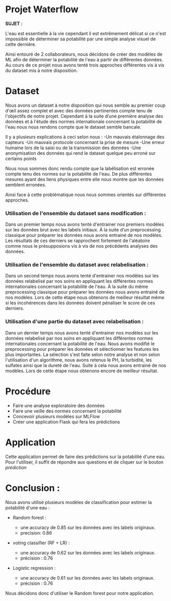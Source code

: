 # Projet Waterflow

**SUJET :**  

L'eau est essentielle à la vie cependant il est extrêmement délicat si ce n'est impossible de déterminer sa potabilité par une simple analyse visuel de cette dernière. 

Ainsi entouré de 2 collaborateurs, nous décidons de créer des modèles de ML afin de déterminer la potabilité de l'eau à partir de différentes données.
Au cours de ce projet nous avons tenté trois approches différentes vis à vis du dataset mis à notre disposition.

# Dataset

Nous avons un dataset à notre disposition qui nous semble au premier coup d'œil assez complet et avec des données pertinentes compte tenu de l'objectifs de notre projet.
Cependant à la suite d’une première analyse des données et à l'étude des normes internationale concernant la potabilité de l'eau nous nous rendons compte que le dataset semble bancale.

Il y a plusieurs explications à ceci selon nous :
-Un mauvais étalonnage des capteurs
-Un mauvais protocole concernant la prise de mesure
-Une erreur humaine lors de la saisi ou de la transmission des données
-Une anonymisation des données qui rend le dataset quelque peu erroné sur certains points

Nous nous sommes donc rendu compte que la labélisation est erronée compte tenu des normes sur la potabilité de l'eau.
De plus différentes mesures ayant des liens physiques entre elle nous montre que les données semblent erronées.


Ainsi face à cette problématique nous nous sommes orientés sur différentes approches.


### Utilisation de l'ensemble du dataset sans modification :

Dans un premier temps nous avons tenté d'entrainer nos premiers modèles sur les données brut avec les labels initiaux.
À la suite d’un preprocessing classique pour préparer les données nous avons entrainé de nos modèles.
Les résultats de ces derniers se rapprochent fortement de l'aléatoire comme nous le présupposions vis à vis de nos précédents analyses des données.

### Utilisation de l'ensemble du dataset avec relabelisation :

Dans un second temps nous avons tenté d'entrainer nos modèles sur les données relabelisé par nos soins en appliquant les différentes normes internationales concernant la potabilité de l'eau.
À la suite du même preprocessing classique pour préparer les données nous avons entrainé de nos modèles.
Lors de cette étape nous obtenons de meilleur résultat même si les incohérences dans les données doivent pénaliser le score de ces derniers.

### Utilisation d'une partie du dataset avec relabelisation :

Dans un dernier temps nous avons tenté d'entrainer nos modèles sur les données relabelisé par nos soins en appliquant les différentes normes internationales concernant la potabilité de l'eau.
Nous avons modifié le preprocessing pour préparer les données et sélectionner les features les plus importantes.
La sélection s'est faite selon notre analyse et non selon l'utilisation d'un algorithme, nous avons retenus le PH, la turbidité, les sulfates ainsi que la dureté de l'eau.
Suite à cela nous avons entrainé de nos modèles.
Lors de cette étape nous obtenons encore de meilleur résultat.



# Procédure

* Faire une analyse exploratoire des données
* Faire une veille des normes concernant la potabilité
* Concevoir plusieurs modèles sur MLFlow
* Créer une application Flask qui fera les prédictions

# Application

Cette application permet de faire des prédictions sur la potabilité d'une eau. 
Pour l'utiliser, il suffit de répondre aux questions et de cliquer sur le bouton *prédiction*


# Conclusion :
Nous avons utilisé plusieurs modèles de classification pour estimer la potabilité d'une eau :  

* Random forest :
    * une accuracy de 0.85 sur les données avec les labels originaux.
    * precision: 0.86

* voting classifier (RF + LR) :  
    * une accuracy de 0.62 sur les données avec les labels originaux.
    * précision : 0.76
 
      
* Logistic regression :  
    * une accuracy de 0.61 sur les données avec les labels originaux.
    * précision : 0.76
    
Nous décidons donc d'utiliser le Random forest pour notre application.
